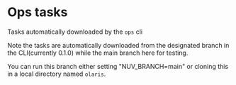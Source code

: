 # Ops tasks

Tasks automatically downloaded by the `ops` cli

Note the tasks are automatically downloaded from the designated branch in the CLI(currently 0.1.0) while the main branch here for testing.

You can run this branch either setting "NUV_BRANCH=main" or cloning this in a local directory named `olaris`.


